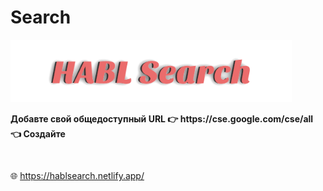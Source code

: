 # Search

<img height="100" src="HABL Search.png" id="cse-logo" alt="HABL Saerch">
<b>
    <p>
        Добавте свой общедоступный URL 👉 https://cse.google.com/cse/all 👈 Создайте
    </p>
</b>
<pre>
<script async src="Свой общедоступный URL"></script>
</pre>
    




🌐 https://hablsearch.netlify.app/
